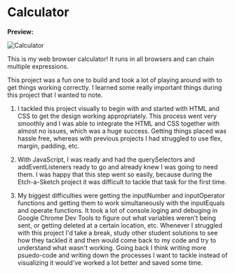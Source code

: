 # Calculator

<strong>Preview:</strong>

![Calculator](https://user-images.githubusercontent.com/94728848/187819453-ef3fb9ee-340b-4a86-b4bf-6d7c6a6ef5d5.gif)

This is my web browser calculator! It runs in all browsers and can chain multiple expressions.

This project was a fun one to build and took a lot of playing around with to get things working correctly. I learned some really important things during this project that I wanted to note.

1. I tackled this project visually to begin with and started with HTML and CSS to get the design working appropriately. This process went very smoothly and I was able to integrate the HTML and CSS together with almost no issues, which was a huge success. Getting things placed was hassle free, whereas with previous projects I had struggled to use flex, margin, padding, etc.

2. With JavaScript, I was ready and had the querySelectors and addEventListeners ready to go and already knew I was going to need them. I was happy that this step went so easily, because during the Etch-a-Sketch project it was difficult to tackle that task for the first time.

3. My biggest difficulties were getting the inputNumber and inputOperator functions and getting them to work simultaneously with the inputEquals and operate functions. It took a lot of console.loging and debuging in Google Chrome Dev Tools to figure out what variables weren't being sent, or getting deleted at a certain location, etc. Whenever I struggled with this project I'd take a break, study other student solutions to see how they tackled it and then would come back to my code and try to understand what wasn't working. Going back I think writing more psuedo-code and writing down the processes I want to tackle instead of visualizing it would've worked a lot better and saved some time.
